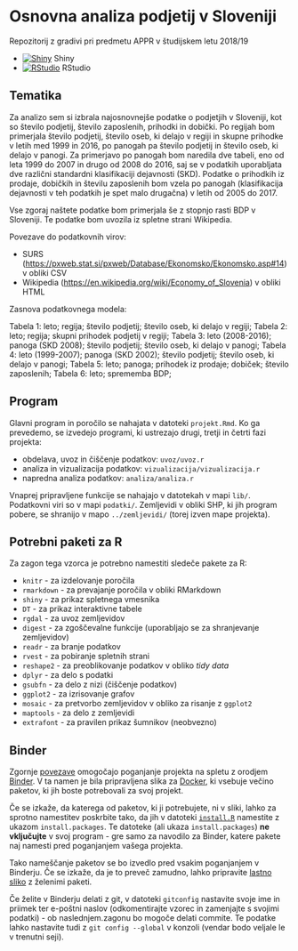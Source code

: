 # Osnovna analiza podjetij v Sloveniji

Repozitorij z gradivi pri predmetu APPR v študijskem letu 2018/19

* [![Shiny](http://mybinder.org/badge.svg)](http://beta.mybinder.org/v2/gh/melamalej/APPR-2018-19/master?urlpath=shiny/APPR-2018-19/projekt.Rmd) Shiny
* [![RStudio](http://mybinder.org/badge.svg)](http://beta.mybinder.org/v2/gh/melamalej/APPR-2018-19/master?urlpath=rstudio) RStudio

## Tematika

Za analizo sem si izbrala najosnovnejše podatke o podjetjih v Sloveniji, kot so število podjetij,
število zaposlenih, prihodki in dobički. Po regijah bom primerjala število podjetij, število oseb, ki delajo v regiji in skupne prihodke v letih med 1999 in 2016, po panogah pa število podjetij in število oseb, ki delajo v panogi. Za primerjavo po panogah bom naredila dve tabeli, eno od leta 1999 do 2007 in drugo od 2008 do 2016, saj se v podatkih uporabljata dve različni standardni klasifikaciji dejavnosti (SKD). Podatke o prihodkih iz prodaje, dobičkih in številu zaposlenih bom vzela po panogah (klasifikacija dejavnosti v teh podatkih je spet malo drugačna) v letih od 2005 do 2017.

Vse zgoraj naštete podatke bom primerjala še z stopnjo rasti BDP v Sloveniji. Te podatke bom uvozila iz spletne strani Wikipedia.

Povezave do podatkovnih virov:
- SURS (https://pxweb.stat.si/pxweb/Database/Ekonomsko/Ekonomsko.asp#14) v obliki CSV
- Wikipedia (https://en.wikipedia.org/wiki/Economy_of_Slovenia) v obliki HTML

Zasnova podatkovnega modela:

Tabela 1: leto; regija; število podjetij; število oseb, ki delajo v regiji;
Tabela 2: leto; regija; skupni prihodek podjetij v regiji;
Tabela 3: leto (2008-2016); panoga (SKD 2008); število podjetij; število oseb, ki delajo v panogi;
Tabela 4: leto (1999-2007); panoga (SKD 2002); število podjetij; število oseb, ki delajo v panogi;
Tabela 5: leto; panoga; prihodek iz prodaje; dobiček; število zaposlenih;
Tabela 6: leto; sprememba BDP;

## Program

Glavni program in poročilo se nahajata v datoteki `projekt.Rmd`.
Ko ga prevedemo, se izvedejo programi, ki ustrezajo drugi, tretji in četrti fazi projekta:

* obdelava, uvoz in čiščenje podatkov: `uvoz/uvoz.r`
* analiza in vizualizacija podatkov: `vizualizacija/vizualizacija.r`
* napredna analiza podatkov: `analiza/analiza.r`

Vnaprej pripravljene funkcije se nahajajo v datotekah v mapi `lib/`.
Podatkovni viri so v mapi `podatki/`.
Zemljevidi v obliki SHP, ki jih program pobere,
se shranijo v mapo `../zemljevidi/` (torej izven mape projekta).

## Potrebni paketi za R

Za zagon tega vzorca je potrebno namestiti sledeče pakete za R:

* `knitr` - za izdelovanje poročila
* `rmarkdown` - za prevajanje poročila v obliki RMarkdown
* `shiny` - za prikaz spletnega vmesnika
* `DT` - za prikaz interaktivne tabele
* `rgdal` - za uvoz zemljevidov
* `digest` - za zgoščevalne funkcije (uporabljajo se za shranjevanje zemljevidov)
* `readr` - za branje podatkov
* `rvest` - za pobiranje spletnih strani
* `reshape2` - za preoblikovanje podatkov v obliko *tidy data*
* `dplyr` - za delo s podatki
* `gsubfn` - za delo z nizi (čiščenje podatkov)
* `ggplot2` - za izrisovanje grafov
* `mosaic` - za pretvorbo zemljevidov v obliko za risanje z `ggplot2`
* `maptools` - za delo z zemljevidi
* `extrafont` - za pravilen prikaz šumnikov (neobvezno)

## Binder

Zgornje [povezave](#analiza-podatkov-s-programom-r-201819)
omogočajo poganjanje projekta na spletu z orodjem [Binder](https://mybinder.org/).
V ta namen je bila pripravljena slika za [Docker](https://www.docker.com/),
ki vsebuje večino paketov, ki jih boste potrebovali za svoj projekt.

Če se izkaže, da katerega od paketov, ki ji potrebujete, ni v sliki,
lahko za sprotno namestitev poskrbite tako,
da jih v datoteki [`install.R`](install.R) namestite z ukazom `install.packages`.
Te datoteke (ali ukaza `install.packages`) **ne vključujte** v svoj program -
gre samo za navodilo za Binder, katere pakete naj namesti pred poganjanjem vašega projekta.

Tako nameščanje paketov se bo izvedlo pred vsakim poganjanjem v Binderju.
Če se izkaže, da je to preveč zamudno,
lahko pripravite [lastno sliko](https://github.com/jaanos/APPR-docker) z želenimi paketi.

Če želite v Binderju delati z git,
v datoteki `gitconfig` nastavite svoje ime in priimek ter e-poštni naslov
(odkomentirajte vzorec in zamenjajte s svojimi podatki) -
ob naslednjem.zagonu bo mogoče delati commite.
Te podatke lahko nastavite tudi z `git config --global` v konzoli
(vendar bodo veljale le v trenutni seji).
